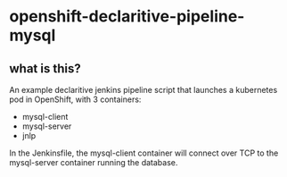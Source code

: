 # openshift-declaritive-pipeline-mysql

## what is this?

An example declaritive jenkins pipeline script that launches a kubernetes pod in OpenShift, with 3 containers:
- mysql-client
- mysql-server
- jnlp

In the Jenkinsfile, the mysql-client container will connect over TCP to the mysql-server container running the database.